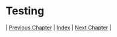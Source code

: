 # Testing

| [Previous Chapter](../6-implementation/index.md) | [Index](../index.md) | [Next Chapter](../8-retrospective/index.md) |